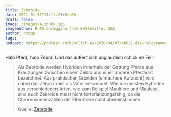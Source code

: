 ```yaml
---
title: Zebroide
date: 2021-01-31T11:11:21+01:00
draft: false
image: /images/A_zonky.jpg
imageauthor: Ruth boraggina from Belleville, USA
author: noqqe
tags:
podcast: https://podcast.entbehrlich.es/2020/04/07/eb021-die-hologrammrolle/
---
```


Halb Pferd, halb Zebra! Und das äußert sich unglaublich schick im Fell!

> Als Zebroide werden Hybriden innerhalb der Gattung Pferde aus Kreuzungen
> zwischen einem Zebra und einer anderen Pferdeart bezeichnet. Aus praktischen
> Gründen (einfachere Aufzucht) wird dabei das Zebra meist als Vater verwendet.
> Wie die meisten Hybriden aus verschiedenen Arten, wie zum Beispiel Maultiere
> und Maulesel, sind auch Zebroide meist nicht fortpflanzungsfähig, da die
> Chromosomenzahlen der Elterntiere nicht übereinstimmen.
>
> Quelle: [Zebroide](https://de.wikipedia.org/wiki/Zebroide)
